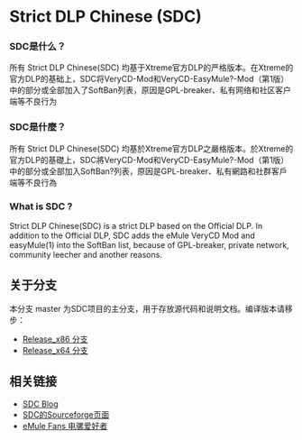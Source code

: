 ﻿﻿Strict DLP Chinese (SDC)
=====
### SDC是什么？
所有 Strict DLP Chinese(SDC) 均基于Xtreme官方DLP的严格版本。在Xtreme的官方DLP的基础上，SDC将VeryCD-Mod和VeryCD-EasyMule?-Mod（第1版）中的部分或全部加入了SoftBan列表，原因是GPL-breaker、私有网络和社区客户端等不良行为

### SDC是什麼？
所有 Strict DLP Chinese(SDC) 均基於Xtreme官方DLP之嚴格版本。於Xtreme的官方DLP的基礎上，SDC將VeryCD-Mod和VeryCD-EasyMule?-Mod（第1版）中的部分或全部加入SoftBan?列表，原因是GPL-breaker、私有網路和社群客戶端等不良行為

### What is SDC ?
Strict DLP Chinese(SDC) is a strict DLP based on the Official DLP. In addition to the Official DLP, SDC adds the eMule VeryCD Mod and easyMule(1) into the SoftBan list, because of GPL-breaker, private network, community leecher and another reasons.

关于分支
-----
本分支 master 为SDC项目的主分支，用于存放源代码和说明文档。编译版本请移步：
* [Release_x86 分支](https://github.com/chengr28/specialdlp/tree/Release_x86)<br />
* [Release_x64 分支](https://github.com/chengr28/specialdlp/tree/Release_x64)<br />

相关链接
-----
* [SDC Blog](http://blog.sdlpc.net)<br />
* [SDC的Sourceforge页面](http://sourceforge.net/projects/specialdlp)<br />
* [eMule Fans 电骡爱好者](http://emulefans.com)<br />